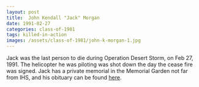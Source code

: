 ```yaml
---
layout: post
title:  John Kendall "Jack" Morgan
date: 1991-02-27
categories: class-of-1981
tags: killed-in-action
images: /assets/class-of-1981/john-k-morgan-1.jpg
---
```

Jack was the last person to die during Operation Desert Storm, on Feb 27, 1991. The helicopter he was piloting was shot down the day the cease fire was signed. Jack has a private memorial in the Memorial Garden not far from IHS, and his obituary can be found [here](http://tinyurl.com/kwyen6a).
